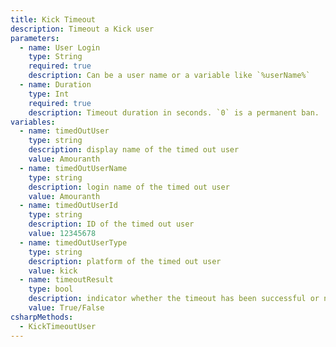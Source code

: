 ```yaml
---
title: Kick Timeout
description: Timeout a Kick user
parameters:
  - name: User Login
    type: String
    required: true
    description: Can be a user name or a variable like `%userName%`
  - name: Duration
    type: Int
    required: true
    description: Timeout duration in seconds. `0` is a permanent ban.
variables:
  - name: timedOutUser
    type: string
    description: display name of the timed out user
    value: Amouranth
  - name: timedOutUserName
    type: string
    description: login name of the timed out user
    value: Amouranth
  - name: timedOutUserId
    type: string
    description: ID of the timed out user
    value: 12345678
  - name: timedOutUserType
    type: string
    description: platform of the timed out user
    value: kick
  - name: timeoutResult
    type: bool
    description: indicator whether the timeout has been successful or not
    value: True/False
csharpMethods:
  - KickTimeoutUser
---
```


